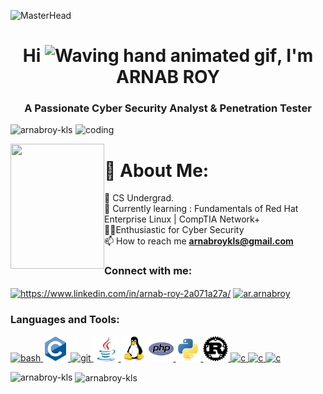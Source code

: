 ![MasterHead](https://firebasestorage.googleapis.com/v0/b/flexi-coding.appspot.com/o/dempgi7-520f8d5f-63d4-4453-8822-dbc149ae27f8.gif?alt=media&token=91c0c7b2-93c3-4029-b011-1a8703c5730d)
<h1 align="center">Hi <img src="https://i.pinimg.com/originals/0e/3e/e5/0e3ee551876e1ad2a39f89e4adf9168a.gif" alt="Waving hand animated gif" height="40" width="40"/>, I'm ARNAB ROY</h1>
<h3 align="center">A Passionate Cyber Security Analyst & Penetration Tester</h3>
<img align="right" alt="coding" width="400" src="https://user-images.githubusercontent.com/74038190/271839856-3b4607a1-1cc6-41f1-926f-892ae880e7a5.gif"


<p align="left"> <img src="https://komarev.com/ghpvc/?username=arnabroy-kls&label=Profile%20views&color=0e75b6&style=flat" alt="arnabroy-kls" /> </p>

<img align="left" width="150" height="200" src="https://64.media.tumblr.com/c7dcdb40489cef53d99c0bdeb56f442f/tumblr_mkfy9iITlM1qz4btio1_500.gif">

# 💫 About Me:
🔭 CS Undergrad.<br>🌱 Currently learning : Fundamentals of Red Hat Enterprise Linux | CompTIA Network+ <br>👩‍💻Enthusiastic for Cyber Security <br> 📫 How to reach me **arnabroykls@gmail.com**                       



<h3 align="left">Connect with me:</h3>
<p align="left">
<a href="https://www.linkedin.com/in/arnab-roy-2a071a27a?lipi=urn%3Ali%3Apage%3Ad_flagship3_profile_view_base_contact_details%3BR5TRX4VsSECOfMtJexjpUQ%3D%3D" target="blank"><img align="center" src="https://user-images.githubusercontent.com/74038190/235294012-0a55e343-37ad-4b0f-924f-c8431d9d2483.gif" alt="https://www.linkedin.com/in/arnab-roy-2a071a27a/" width="160" /></a>
<a href="https://instagram.com/ar.arnabroy" target="blank"><img align="center" src="https://user-images.githubusercontent.com/74038190/235294013-a33e5c43-a01c-43f6-b44d-a406d8b4ab75.gif" alt="ar.arnabroy" width="160" /></a>
</p>

<h3 align="left">Languages and Tools:</h3>
<p align="left"> <a href="https://www.gnu.org/software/bash/" target="_blank" rel="noreferrer"> <img src="https://www.vectorlogo.zone/logos/gnu_bash/gnu_bash-icon.svg" alt="bash" width="40" height="40"/> </a> <a href="https://www.cprogramming.com/" target="_blank" rel="noreferrer"> <img src="https://raw.githubusercontent.com/devicons/devicon/master/icons/c/c-original.svg" alt="c" width="40" height="40"/> </a> <a href="https://git-scm.com/" target="_blank" rel="noreferrer"> <img src="https://www.vectorlogo.zone/logos/git-scm/git-scm-icon.svg" alt="git" width="40" height="40"/> </a> <a href="https://www.java.com" target="_blank" rel="noreferrer"> <img src="https://raw.githubusercontent.com/devicons/devicon/master/icons/java/java-original.svg" alt="java" width="40" height="40"/> </a>  <img src="https://raw.githubusercontent.com/devicons/devicon/master/icons/linux/linux-original.svg" alt="linux" width="40" height="40"/> </a> <a href="https://www.php.net" target="_blank" rel="noreferrer"> <img src="https://raw.githubusercontent.com/devicons/devicon/master/icons/php/php-original.svg" alt="php" width="40" height="40"/> </a> <a href="https://www.python.org" target="_blank" rel="noreferrer"> <img src="https://raw.githubusercontent.com/devicons/devicon/master/icons/python/python-original.svg" alt="python" width="40" height="40"/> </a> <a href="https://www.rust-lang.org" target="_blank" rel="noreferrer"> <img src="https://raw.githubusercontent.com/devicons/devicon/master/icons/rust/rust-plain.svg" alt="rust" width="40" height="40"/> </a> <a href="https://www.redhat.com/en/" target="_blank" rel="noreferrer"> <img src="https://upload.wikimedia.org/wikipedia/commons/d/d8/Red_Hat_logo.svg" alt="c" width="40" height="40"/> </a> <a href="https://www.wireshark.org/" target="_blank" rel="noreferrer"> <img src="https://upload.wikimedia.org/wikipedia/commons/d/df/Wireshark_icon.svg" alt="c" width="40" height="40"/> </a> <a href="https://portswigger.net/burp/" target="_blank" rel="noreferrer"> <img src="https://upload.wikimedia.org/wikipedia/commons/f/f2/Logo_of_PortSwigger.svg" alt="c" width="200" height="40"/> </a></p>

<p><img align="left" src="https://github-readme-stats.vercel.app/api/top-langs?username=arnabroy-kls&show_icons=true&locale=en&layout=compact" alt="arnabroy-kls" /></p>

<p>&nbsp;<img align="center" src="https://github-readme-stats.vercel.app/api?username=arnabroy-kls&show_icons=true&locale=en" alt="arnabroy-kls" /></p>
